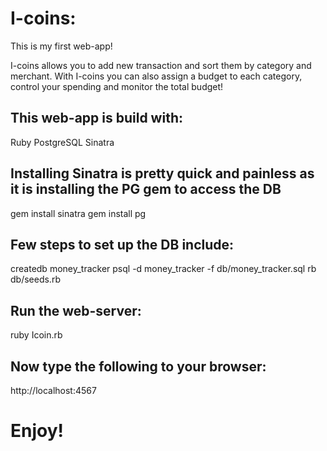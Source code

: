 
# I-coins: 

This is my first web-app!

I-coins allows you to add new transaction and sort them by category and merchant.
With I-coins you can also assign a budget to each category, control your spending and monitor the total budget!

## This web-app is build with:

Ruby
PostgreSQL
Sinatra

## Installing Sinatra is pretty quick and painless as it is installing the PG gem to access the DB

gem install sinatra
gem install pg

## Few steps to set up the DB include:
createdb money_tracker
psql -d money_tracker -f db/money_tracker.sql
rb db/seeds.rb


## Run the web-server:
ruby Icoin.rb

## Now type the following to your browser:
http://localhost:4567

# Enjoy!
